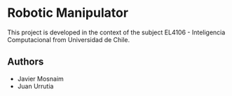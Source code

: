 # Robotic Manipulator

This project is developed in the context of the subject EL4106 - Inteligencia Computacional from Universidad de Chile. 

## Authors
* Javier Mosnaim
* Juan Urrutia
